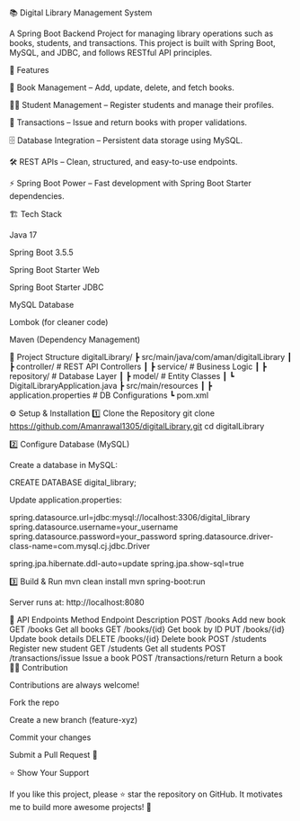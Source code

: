 📚 Digital Library Management System

A Spring Boot Backend Project for managing library operations such as books, students, and transactions.
This project is built with Spring Boot, MySQL, and JDBC, and follows RESTful API principles.

🚀 Features

📖 Book Management – Add, update, delete, and fetch books.

👨‍🎓 Student Management – Register students and manage their profiles.

🔄 Transactions – Issue and return books with proper validations.

🗄️ Database Integration – Persistent data storage using MySQL.

🛠️ REST APIs – Clean, structured, and easy-to-use endpoints.

⚡ Spring Boot Power – Fast development with Spring Boot Starter dependencies.

🏗️ Tech Stack

Java 17

Spring Boot 3.5.5

Spring Boot Starter Web

Spring Boot Starter JDBC

MySQL Database

Lombok (for cleaner code)

Maven (Dependency Management)

📂 Project Structure
digitalLibrary/
 ┣ src/main/java/com/aman/digitalLibrary
 ┃ ┣ controller/     # REST API Controllers
 ┃ ┣ service/        # Business Logic
 ┃ ┣ repository/     # Database Layer
 ┃ ┣ model/          # Entity Classes
 ┃ ┗ DigitalLibraryApplication.java
 ┣ src/main/resources
 ┃ ┣ application.properties  # DB Configurations
 ┗ pom.xml

⚙️ Setup & Installation
1️⃣ Clone the Repository
git clone https://github.com/Amanrawal1305/digitalLibrary.git
cd digitalLibrary

2️⃣ Configure Database (MySQL)

Create a database in MySQL:

CREATE DATABASE digital_library;


Update application.properties:

spring.datasource.url=jdbc:mysql://localhost:3306/digital_library
spring.datasource.username=your_username
spring.datasource.password=your_password
spring.datasource.driver-class-name=com.mysql.cj.jdbc.Driver

spring.jpa.hibernate.ddl-auto=update
spring.jpa.show-sql=true

3️⃣ Build & Run
mvn clean install
mvn spring-boot:run


Server runs at: http://localhost:8080

📌 API Endpoints
Method	Endpoint	Description
POST	/books	Add new book
GET	/books	Get all books
GET	/books/{id}	Get book by ID
PUT	/books/{id}	Update book details
DELETE	/books/{id}	Delete book
POST	/students	Register new student
GET	/students	Get all students
POST	/transactions/issue	Issue a book
POST	/transactions/return	Return a book
🧑‍💻 Contribution

Contributions are always welcome!

Fork the repo

Create a new branch (feature-xyz)

Commit your changes

Submit a Pull Request 🎉

⭐ Show Your Support

If you like this project, please ⭐ star the repository on GitHub.
It motivates me to build more awesome projects! 🚀

